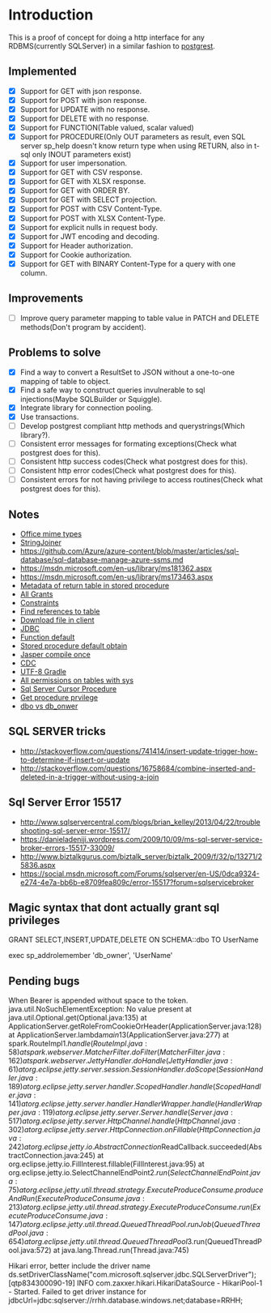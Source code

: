 
# Introduction

This is a proof of concept for doing a http interface for any RDBMS(currently SQLServer) in a similar fashion to
[postgrest](https://github.com/begriffs/postgrest).

## Implemented

 - [x] Support for GET with json response.
 - [x] Support for POST with json response.
 - [x] Support for UPDATE with no response.
 - [x] Support for DELETE with no response.
 - [x] Support for FUNCTION(Table valued, scalar valued)
 - [x] Support for PROCEDURE(Only OUT parameters as result,
       even SQL server sp_help doesn't know return type when using RETURN, also in t-sql only INOUT parameters exist)
 - [x] Support for user impersonation.
 - [x] Support for GET with CSV response.
 - [x] Support for GET with XLSX response.
 - [x] Support for GET with ORDER BY.
 - [x] Support for GET with SELECT projection.
 - [x] Support for POST with CSV Content-Type.
 - [x] Support for POST with XLSX Content-Type.
 - [x] Support for explicit nulls in request body. 
 - [x] Support for JWT encoding and decoding. 
 - [x] Support for Header authorization. 
 - [x] Support for Cookie authorization. 
 - [x] Support for GET with BINARY Content-Type for a query with one column. 

## Improvements

 - [ ] Improve query parameter mapping to table value in
       PATCH and DELETE methods(Don't program by accident).

## Problems to solve

 - [x] Find a way to convert a ResultSet to JSON without a one-to-one mapping of table to object.
 - [x] Find a safe way to construct queries invulnerable to sql injections(Maybe SQLBuilder or Squiggle).
 - [x] Integrate library for connection pooling.
 - [x] Use transactions.
 - [ ] Develop postgrest compliant http methods and querystrings(Which library?).
 - [ ] Consistent error messages for formating exceptions(Check what postgrest does for this).
 - [ ] Consistent http success codes(Check what postgrest does for this).
 - [ ] Consistent http error codes(Check what postgrest does for this).
 - [ ] Consistent errors for not having privilege to access routines(Check what postgrest does for this).

## Notes

- [Office mime types](http://stackoverflow.com/questions/4212861/what-is-a-correct-mime-type-for-docx-pptx-etc)
- [StringJoiner](http://stackoverflow.com/a/22577565)
- https://github.com/Azure/azure-content/blob/master/articles/sql-database/sql-database-manage-azure-ssms.md
- https://msdn.microsoft.com/en-us/library/ms181362.aspx
- https://msdn.microsoft.com/en-us/library/ms173463.aspx
- [Metadata of return table in stored procedure](http://stackoverflow.com/questions/14574773/retrieve-column-names-and-types-of-a-stored-procedure/14575114#14575114)
- [All Grants](http://stackoverflow.com/questions/497317/how-can-i-view-all-grants-for-an-sql-database)
- [Constraints](http://stackoverflow.com/questions/14229277/sql-server-2008-get-table-constraints)
- [Find references to table](http://stackoverflow.com/questions/17501840/how-can-i-find-out-what-foreign-key-constraint-references-a-table-in-sql-server)
- [Download file in client](http://stackoverflow.com/questions/3665115/create-a-file-in-memory-for-user-to-download-not-through-server/18197341?noredirect=1#answer-3665147)
- [JDBC](http://stackoverflow.com/questions/17657057/workaround-for-null-primitives-in-jdbc-preparedstatement)
- [Function default](http://stackoverflow.com/questions/8358315/t-sql-function-with-default-parameters)
- [Stored procedure default obtain](http://stackoverflow.com/questions/14652361/determine-whether-sp-parameter-has-a-default-value-in-t-sql)
- [Jasper compile once](http://stackoverflow.com/questions/14738332/how-to-compile-jrxml-only-once)
- [CDC](https://www.simple-talk.com/sql/learn-sql-server/introduction-to-change-data-capture-(cdc)-in-sql-server-2008/)
- [UTF-8 Gradle](http://stackoverflow.com/questions/21267234/show-utf-8-text-properly-in-gradle/34717160#34717160)
- [All permissions on tables with sys](https://msdn.microsoft.com/en-us/library/ms188367.aspx)
- [Sql Server Cursor Procedure](http://stackoverflow.com/questions/1045880/using-a-cursor-with-dynamic-sql-in-a-stored-procedure)
- [Get procedure prvilege](http://stackoverflow.com/questions/13152329/finding-stored-procedures-having-execute-permission)
- [dbo vs db_onwer](http://stackoverflow.com/questions/2731787/what-is-the-difference-between-db-owner-and-the-user-that-owns-the-database)

## SQL SERVER tricks

- http://stackoverflow.com/questions/741414/insert-update-trigger-how-to-determine-if-insert-or-update
- http://stackoverflow.com/questions/16758684/combine-inserted-and-deleted-in-a-trigger-without-using-a-join

## Sql Server Error 15517

- http://www.sqlservercentral.com/blogs/brian_kelley/2013/04/22/troubleshooting-sql-server-error-15517/
- https://danieladeniji.wordpress.com/2009/10/09/ms-sql-server-service-broker-errors-15517-33009/
- http://www.biztalkgurus.com/biztalk_server/biztalk_2009/f/32/p/13271/25836.aspx
- https://social.msdn.microsoft.com/Forums/sqlserver/en-US/0dca9324-e274-4e7a-bb6b-e8709fea809c/error-15517?forum=sqlservicebroker

## Magic syntax that dont actually grant sql privileges

GRANT SELECT,INSERT,UPDATE,DELETE ON SCHEMA::dbo TO UserName

exec sp_addrolemember 'db_owner', 'UserName'

## Pending bugs

When Bearer is appended without space to the token.
java.util.NoSuchElementException: No value present
        at java.util.Optional.get(Optional.java:135)
        at ApplicationServer.getRoleFromCookieOrHeader(ApplicationServer.java:128)
        at ApplicationServer.lambda$main$13(ApplicationServer.java:277)
        at spark.RouteImpl$1.handle(RouteImpl.java:58)
        at spark.webserver.MatcherFilter.doFilter(MatcherFilter.java:162)
        at spark.webserver.JettyHandler.doHandle(JettyHandler.java:61)
        at org.eclipse.jetty.server.session.SessionHandler.doScope(SessionHandler.java:189)
        at org.eclipse.jetty.server.handler.ScopedHandler.handle(ScopedHandler.java:141)
        at org.eclipse.jetty.server.handler.HandlerWrapper.handle(HandlerWrapper.java:119)
        at org.eclipse.jetty.server.Server.handle(Server.java:517)
        at org.eclipse.jetty.server.HttpChannel.handle(HttpChannel.java:302)
        at org.eclipse.jetty.server.HttpConnection.onFillable(HttpConnection.java:242)
        at org.eclipse.jetty.io.AbstractConnection$ReadCallback.succeeded(AbstractConnection.java:245)
        at org.eclipse.jetty.io.FillInterest.fillable(FillInterest.java:95)
        at org.eclipse.jetty.io.SelectChannelEndPoint$2.run(SelectChannelEndPoint.java:75)
        at org.eclipse.jetty.util.thread.strategy.ExecuteProduceConsume.produceAndRun(ExecuteProduceConsume.java:213)
        at org.eclipse.jetty.util.thread.strategy.ExecuteProduceConsume.run(ExecuteProduceConsume.java:147)
        at org.eclipse.jetty.util.thread.QueuedThreadPool.runJob(QueuedThreadPool.java:654)
        at org.eclipse.jetty.util.thread.QueuedThreadPool$3.run(QueuedThreadPool.java:572)
        at java.lang.Thread.run(Thread.java:745)


Hikari error, better include the driver name
ds.setDriverClassName("com.microsoft.sqlserver.jdbc.SQLServerDriver");
[qtp834300090-19] INFO com.zaxxer.hikari.HikariDataSource - HikariPool-1 - Started.
Failed to get driver instance for jdbcUrl=jdbc:sqlserver://rrhh.database.windows.net;database=RRHH;

